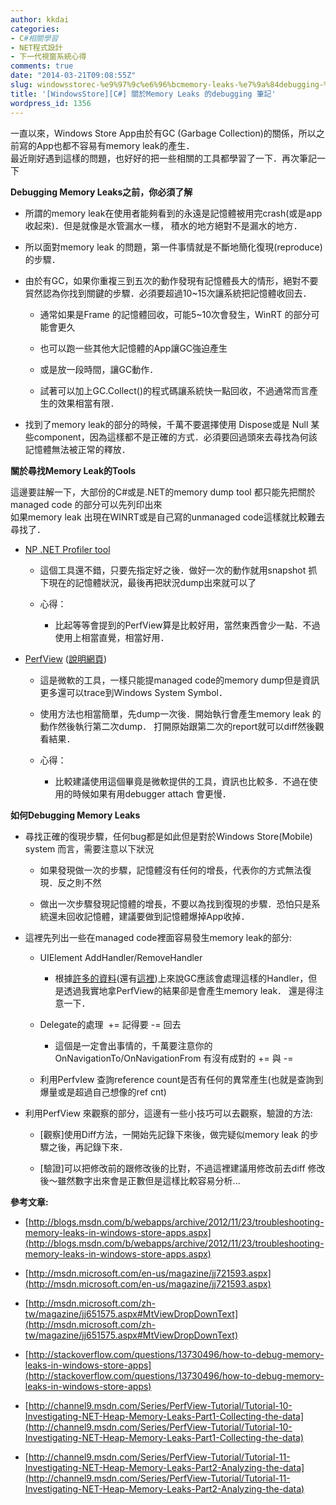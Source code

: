 ```yaml
---
author: kkdai
categories:
- C#相關學習
- NET程式設計
- 下一代視窗系統心得
comments: true
date: "2014-03-21T09:08:55Z"
slug: windowsstorec-%e9%97%9c%e6%96%bcmemory-leaks-%e7%9a%84debugging-%e7%ad%86%e8%a8%98
title: '[WindowsStore][C#] 關於Memory Leaks 的debugging 筆記'
wordpress_id: 1356
---
```


一直以來，Windows Store App由於有GC (Garbage Collection)的關係，所以之前寫的App也都不容易有memory leak的產生．  
最近剛好遇到這樣的問題，也好好的把一些相關的工具都學習了一下．再次筆記一下




**Debugging Memory Leaks之前，你必須了解**






  * 所謂的memory leak在使用者能夠看到的永遠是記憶體被用完crash(或是app 收起來)．但是就像是水管漏水一樣， 積水的地方絕對不是漏水的地方．


  * 所以面對memory leak 的問題，第一件事情就是不斷地簡化復現(reproduce)的步驟．


  * 由於有GC，如果你重複三到五次的動作發現有記憶體長大的情形，絕對不要貿然認為你找到關鍵的步驟．必須要超過10~15次讓系統把記憶體收回去．



    * 通常如果是Frame 的記憶體回收，可能5~10次會發生，WinRT 的部分可能會更久


    * 也可以跑一些其他大記憶體的App讓GC強迫產生


    * 或是放一段時間，讓GC動作．


    * 試著可以加上GC.Collect()的程式碼讓系統快一點回收，不過通常而言產生的效果相當有限．



  * 找到了memory leak的部分的時候，千萬不要選擇使用 Dispose或是 Null 某些component，因為這樣都不是正確的方式．必須要回過頭來去尋找為何該記憶體無法被正常的釋放．




**關於尋找Memory Leak的Tools**




這邊要註解一下，大部份的C#或是.NET的memory dump tool 都只能先把關於 managed code 的部分可以先列印出來  
如果memory leak 出現在WINRT或是自己寫的unmanaged code這樣就比較難去尋找了． 









  * [NP .NET Profiler tool](http://blogs.msdn.com/b/webapps/archive/2012/11/23/troubleshooting-memory-leaks-in-windows-store-apps.aspx)



    * 這個工具還不錯，只要先指定好之後．做好一次的動作就用snapshot 抓下現在的記憶體狀況，最後再把狀況dump出來就可以了


    * 心得：



      * 比起等等會提到的PerfView算是比較好用，當然東西會少一點．不過使用上相當直覺，相當好用．




  * [PerfView](http://www.microsoft.com/en-us/download/details.aspx?id=28567) ([說明網頁](http://msdn.microsoft.com/en-us/magazine/jj721593.aspx))



    * 這是微軟的工具，一樣只能提managed code的memory dump但是資訊更多還可以trace到Windows System Symbol．


    * 使用方法也相當簡單，先dump一次後．開始執行會產生memory leak 的動作然後執行第二次dump． 打開原始跟第二次的report就可以diff然後觀看結果．


    * 心得：



      * 比較建議使用這個畢竟是微軟提供的工具，資訊也比較多．不過在使用的時候如果有用debugger attach 會更慢．






**如何Debugging Memory Leaks**









  * 尋找正確的復現步驟，任何bug都是如此但是對於Windows Store(Mobile) system 而言，需要注意以下狀況



    * 如果發現做一次的步驟，記憶體沒有任何的增長，代表你的方式無法復現．反之則不然


    * 做出一次步驟發現記憶體的增長，不要以為找到復現的步驟．恐怕只是系統還未回收記憶體，建議要做到記憶體爆掉App收掉．



  * 這裡先列出一些在managed code裡面容易發生memory leak的部分:



    * UIElement AddHandler/RemoveHandler



      * 根據[許多的資料](http://stackoverflow.com/questions/151303/addhandler-removehandler-not-disposing-correctly)(還有[這裡](http://bytes.com/topic/visual-basic-net/answers/441527-can-addhandler-cause-memory-leaks))上來說GC應該會處理這樣的Handler，但是透過我實地拿PerfView的結果卻是會產生memory leak． 還是得注意一下．



    * Delegate的處理  += 記得要 -= 回去



      * 這個是一定會出事情的，千萬要注意你的 OnNavigationTo/OnNavigationFrom 有沒有成對的 += 與 -= 



    * 利用PerfvIew 查詢reference count是否有任何的異常產生(也就是查詢到爆量或是超過自己想像的ref cnt)



  * 利用PerfView 來觀察的部分，這邊有一些小技巧可以去觀察，驗證的方法:



    * [觀察]使用Diff方法，一開始先記錄下來後，做完疑似memory leak 的步驟之後，再記錄下來．


    * [驗證]可以把修改前的跟修改後的比對，不過這裡建議用修改前去diff 修改後～雖然數字出來會是正數但是這樣比較容易分析...











**參考文章:**






  * [http://blogs.msdn.com/b/webapps/archive/2012/11/23/troubleshooting-memory-leaks-in-windows-store-apps.aspx](http://blogs.msdn.com/b/webapps/archive/2012/11/23/troubleshooting-memory-leaks-in-windows-store-apps.aspx)


  * [http://msdn.microsoft.com/en-us/magazine/jj721593.aspx](http://msdn.microsoft.com/en-us/magazine/jj721593.aspx)


  * [http://msdn.microsoft.com/zh-tw/magazine/jj651575.aspx#MtViewDropDownText](http://msdn.microsoft.com/zh-tw/magazine/jj651575.aspx#MtViewDropDownText)


  * [http://stackoverflow.com/questions/13730496/how-to-debug-memory-leaks-in-windows-store-apps](http://stackoverflow.com/questions/13730496/how-to-debug-memory-leaks-in-windows-store-apps)


  * [http://channel9.msdn.com/Series/PerfView-Tutorial/Tutorial-10-Investigating-NET-Heap-Memory-Leaks-Part1-Collecting-the-data](http://channel9.msdn.com/Series/PerfView-Tutorial/Tutorial-10-Investigating-NET-Heap-Memory-Leaks-Part1-Collecting-the-data)


  * [http://channel9.msdn.com/Series/PerfView-Tutorial/Tutorial-11-Investigating-NET-Heap-Memory-Leaks-Part2-Analyzing-the-data](http://channel9.msdn.com/Series/PerfView-Tutorial/Tutorial-11-Investigating-NET-Heap-Memory-Leaks-Part2-Analyzing-the-data)



